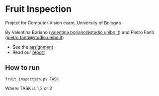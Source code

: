 # Fruit Inspection
Project for Computer Vision exam, University of Bologna

By Valentina Boriano (valentina.boriano@studio.unibo.it) and Pietro Fanti (pietro.fanti@studio.unibo.it)

- See the [assignment](https://github.com/valentinaboriano/Computer-Vision/blob/main/fruit-inspection.pdf)
- Read our [report](https://github.com/valentinaboriano/Computer-Vision/blob/main/fruit_inspection.ipynb)

## How to run

```
fruit_inspection.py TASK
```
Where TASK is 1,2 or 3
